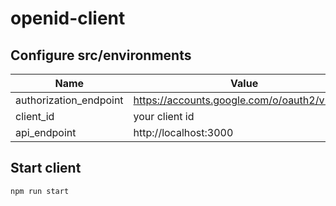 # openid-client

## Configure src/environments
Name | Value
-----|--------------------------
authorization_endpoint | https://accounts.google.com/o/oauth2/v2/auth
client_id | your client id
api_endpoint | http://localhost:3000

## Start client
```
npm run start
```
